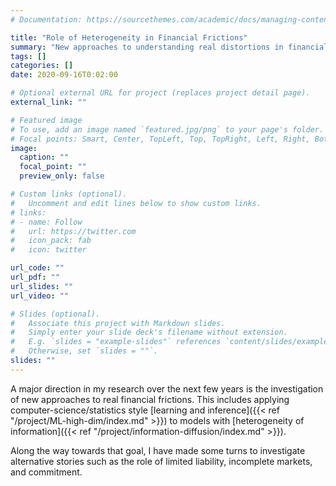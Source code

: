 ```yaml
---
# Documentation: https://sourcethemes.com/academic/docs/managing-content/

title: "Role of Heterogeneity in Financial Frictions"
summary: "New approaches to understanding real distortions in financial economics"
tags: []
categories: []
date: 2020-09-16T0:02:00

# Optional external URL for project (replaces project detail page).
external_link: ""

# Featured image
# To use, add an image named `featured.jpg/png` to your page's folder.
# Focal points: Smart, Center, TopLeft, Top, TopRight, Left, Right, BottomLeft, Bottom, BottomRight.
image:
  caption: ""
  focal_point: ""
  preview_only: false

# Custom links (optional).
#   Uncomment and edit lines below to show custom links.
# links:
# - name: Follow
#   url: https://twitter.com
#   icon_pack: fab
#   icon: twitter

url_code: ""
url_pdf: ""
url_slides: ""
url_video: ""

# Slides (optional).
#   Associate this project with Markdown slides.
#   Simply enter your slide deck's filename without extension.
#   E.g. `slides = "example-slides"` references `content/slides/example-slides.md`.
#   Otherwise, set `slides = ""`.
slides: ""
---
```

A major direction in my research over the next few years is the investigation of new approaches to real financial frictions.  This includes applying computer-science/statistics style [learning and inference]({{< ref "/project/ML-high-dim/index.md" >}}) to models with [heterogeneity of information]({{< ref "/project/information-diffusion/index.md" >}}).

Along the way towards that goal, I have made some turns to investigate alternative stories such as the role of limited liability, incomplete markets, and commitment.